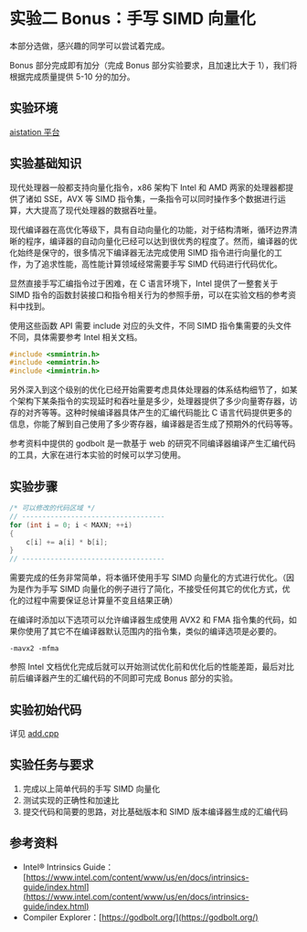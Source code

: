 # 实验二 Bonus：手写 SIMD 向量化

本部分选做，感兴趣的同学可以尝试着完成。

Bonus 部分完成即有加分（完成 Bonus 部分实验要求，且加速比大于 1），我们将根据完成质量提供 5-10 分的加分。

## 实验环境

[aistation 平台](https://aistation.zju.edu.cn:32206)

## 实验基础知识

现代处理器一般都支持向量化指令，x86 架构下 Intel 和 AMD 两家的处理器都提供了诸如 SSE，AVX 等 SIMD 指令集，一条指令可以同时操作多个数据进行运算，大大提高了现代处理器的数据吞吐量。

现代编译器在高优化等级下，具有自动向量化的功能，对于结构清晰，循环边界清晰的程序，编译器的自动向量化已经可以达到很优秀的程度了。然而，编译器的优化始终是保守的，很多情况下编译器无法完成使用 SIMD 指令进行向量化的工作，为了追求性能，高性能计算领域经常需要手写 SIMD 代码进行代码优化。

显然直接手写汇编指令过于困难，在 C 语言环境下，Intel 提供了一整套关于 SIMD 指令的函数封装接口和指令相关行为的参照手册，可以在实验文档的参考资料中找到。

使用这些函数 API 需要 include 对应的头文件，不同 SIMD 指令集需要的头文件不同，具体需要参考 Intel 相关文档。

```c
#include <smmintrin.h>
#include <emmintrin.h>
#include <immintrin.h>
```

另外深入到这个级别的优化已经开始需要考虑具体处理器的体系结构细节了，如某个架构下某条指令的实现延时和吞吐量是多少，处理器提供了多少向量寄存器，访存的对齐等等。这种时候编译器具体产生的汇编代码能比 C 语言代码提供更多的信息，你能了解到自己使用了多少寄存器，编译器是否生成了预期外的代码等等。

参考资料中提供的 godbolt 是一款基于 web 的研究不同编译器编译产生汇编代码的工具，大家在进行本实验的时候可以学习使用。

## 实验步骤

```c
/* 可以修改的代码区域 */
// -----------------------------------
for (int i = 0; i < MAXN; ++i)
{
    c[i] += a[i] * b[i];
}
// -----------------------------------
```

需要完成的任务非常简单，将本循环使用手写 SIMD 向量化的方式进行优化。（因为是作为手写 SIMD 向量化的例子进行了简化，不接受任何其它的优化方式，优化的过程中需要保证总计算量不变且结果正确）

在编译时添加以下选项可以允许编译器生成使用 AVX2 和 FMA 指令集的代码，如果你使用了其它不在编译器默认范围内的指令集，类似的编译选项是必要的。

```
-mavx2 -mfma
```

参照 Intel 文档优化完成后就可以开始测试优化前和优化后的性能差距，最后对比前后编译器产生的汇编代码的不同即可完成 Bonus 部分的实验。

## 实验初始代码

详见 [add.cpp](https://github.com/ZJUSCT/HPC101-Labs-2022/blob/main/docs/Lab2.5-Vectors-Bonus/add.cpp)

## 实验任务与要求

1. 完成以上简单代码的手写 SIMD 向量化
2. 测试实现的正确性和加速比
3. 提交代码和简要的思路，对比基础版本和 SIMD 版本编译器生成的汇编代码

## 参考资料

- Intel® Intrinsics Guide： [https://www.intel.com/content/www/us/en/docs/intrinsics-guide/index.html](https://www.intel.com/content/www/us/en/docs/intrinsics-guide/index.html)
- Compiler Explorer：[https://godbolt.org/](https://godbolt.org/)
